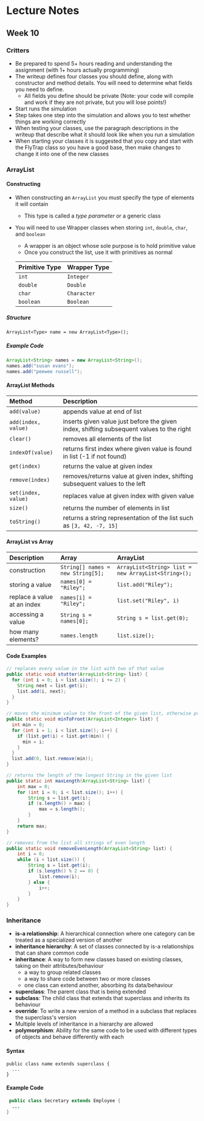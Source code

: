 # Lecture Notes
## Week 10

### Critters
* Be prepared to spend 5+ hours reading and understanding the assignment (with 1+ hours actually programming)
* The writeup defines four classes you should define, along with constructor and method details. You will need to determine what fields you need to define.
  * All fields you define should be private (Note: your code will compile and work if they are not private, but you will lose points!)
* Start runs the simulation
* Step takes one step into the simulation and allows you to test whether things are working correctly
* When testing your classes, use the paragraph descriptions in the writeup that describe what it should look like when you run a simulation
* When starting your classes it is suggested that you copy and start with the FlyTrap class so you have a good base, then make changes to change it into one of the new classes

### ArrayList

#### Constructing
* When constructing an `ArrayList` you must specify the type of elements it will contain
  * This type is called a _type parameter_ or a generic class
* You will need to use Wrapper classes when storing `int`, `double`, `char`, and `boolean`
  * A wrapper is an object whose sole purpose is to hold primitive value
  * Once you construct the list, use it with primitives as normal

  | Primitive Type | Wrapper Type |
  | :--- | :--- |
  | `int` | `Integer` |
  | `double` | `Double` |
  | `char` | `Character` |
  | `boolean` | `Boolean` |

##### Structure

```
ArrayList<Type> name = new ArrayList<Type>();
```

##### Example Code

```java
ArrayList<String> names = new ArrayList<String>();
names.add("susan evans");
names.add("peewee russell");
```

#### ArrayList Methods

| Method | Description |
| :--- | :--- |
| `add(value)` | appends value at end of list |
| `add(index, value)` | inserts given value just before the given index, shifting subsequent values to the right |
| `clear()` | removes all elements of the list |
| `indexOf(value)` | returns first index where given value is found in list (-1 if not found) |
| `get(index)` | returns the value at given index |
| `remove(index)` | removes/returns value at given index, shifting subsequent values to the left |
| `set(index, value)` | replaces value at given index with given value |
| `size()` | returns the number of elements in list |
| `toString()` | returns a string representation of the list such as `[3, 42, -7, 15]` |

#### ArrayList vs Array

| Description | Array | ArrayList |
| :--- | :--- | :--- |
| construction | `String[] names = new String[5];` | `ArrayList<String> list = new ArrayList<String>();` |
| storing a value | `names[0] = "Riley";` | `list.add("Riley");` |
| replace a value at an index | `names[i] = "Riley";` | `list.set("Riley", i)` |
| accessing a value | `String s = names[0];` | `String s = list.get(0);` |
| how many elements? | `names.length` | `list.size();` |

#### Code Examples

```java
// replaces every value in the list with two of that value
public static void stutter(ArrayList<String> list) {
  for (int i = 0; i < list.size(); i += 2) {
    String next = list.get(i);
    list.add(i, next);
  }
}
```

```java
// moves the minimum value to the front of the given list, otherwise preserving the order of the elements
public static void minToFront(ArrayList<Integer> list) {
  int min = 0;
  for (int i = 1; i < list.size(); i++) {
    if (list.get(i) < list.get(min)) {
      min = i;
    }
  }
  list.add(0, list.remove(min));
}
```

```java
// returns the length of the longest String in the given list
public static int maxLength(ArrayList<String> list) {
    int max = 0;
    for (int i = 0; i < list.size(); i++) {
        String s = list.get(i);
        if (s.length() > max) {
            max = s.length();
        }
    }
    return max;
}
```

```java
// removes from the list all strings of even length
public static void removeEvenLength(ArrayList<String> list) {
    int i = 0;
    while (i < list.size()) {
        String s = list.get(i);
        if (s.length() % 2 == 0) {
            list.remove(i);
        } else {
            i++;
        }
    }
}
```

### Inheritance
* __is-a relationship__: A hierarchical connection where one category can be treated as a specialized version of another
* __inheritance hierarchy__: A set of classes connected by is-a relationships that can share common code
* __inheritance__: A way to form new classes based on existing classes, taking on their attributes/behaviour
  * a way to group related classes
  * a way to share code between two or more classes
  * one class can extend another, absorbing its data/behaviour
* __superclass__: The parent class that is being extended
* __subclass__: The child class that extends that superclass and inherits its behaviour
* __override__: To write a new version of a method in a subclass that replaces the superclass's version
* Multiple levels of inheritance in a hierarchy are allowed
* __polymorphism__: Ability for the same code to be used with different types of objects and behave differently with each

#### Syntax

```
public class name extends superclass {
  ...
}
```

#### Example Code

```java
 public class Secretary extends Employee {
  ...
}
```

